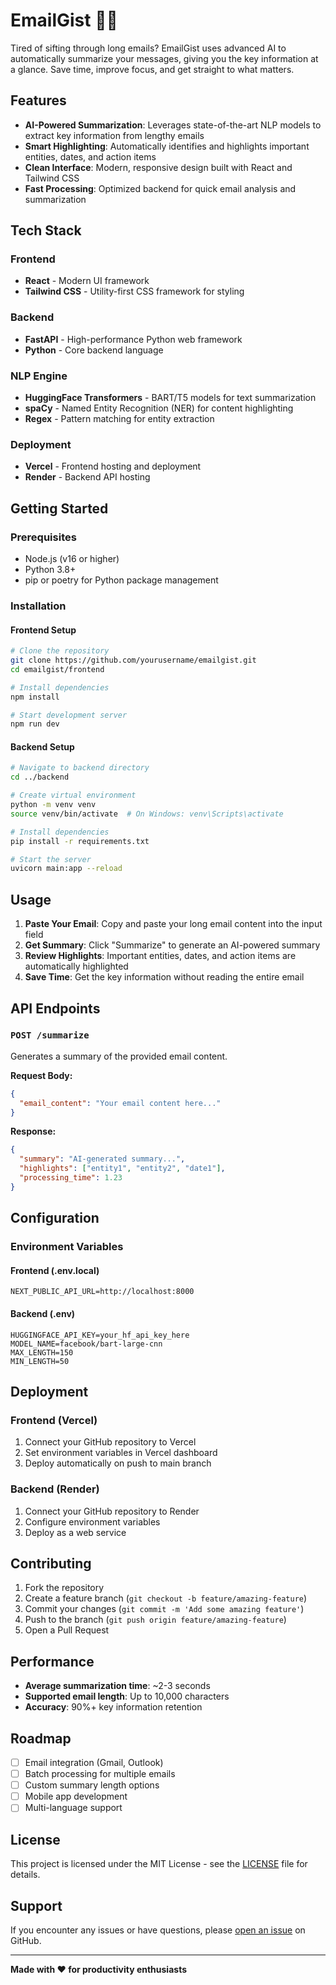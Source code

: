# EmailGist 📧✨

Tired of sifting through long emails? EmailGist uses advanced AI to automatically summarize your messages, giving you the key information at a glance. Save time, improve focus, and get straight to what matters.

## Features

- **AI-Powered Summarization**: Leverages state-of-the-art NLP models to extract key information from lengthy emails
- **Smart Highlighting**: Automatically identifies and highlights important entities, dates, and action items
- **Clean Interface**: Modern, responsive design built with React and Tailwind CSS
- **Fast Processing**: Optimized backend for quick email analysis and summarization

## Tech Stack

### Frontend
- **React** - Modern UI framework
- **Tailwind CSS** - Utility-first CSS framework for styling

### Backend
- **FastAPI** - High-performance Python web framework
- **Python** - Core backend language

### NLP Engine
- **HuggingFace Transformers** - BART/T5 models for text summarization
- **spaCy** - Named Entity Recognition (NER) for content highlighting
- **Regex** - Pattern matching for entity extraction

### Deployment
- **Vercel** - Frontend hosting and deployment
- **Render** - Backend API hosting

## Getting Started

### Prerequisites
- Node.js (v16 or higher)
- Python 3.8+
- pip or poetry for Python package management

### Installation

#### Frontend Setup
```bash
# Clone the repository
git clone https://github.com/yourusername/emailgist.git
cd emailgist/frontend

# Install dependencies
npm install

# Start development server
npm run dev
```

#### Backend Setup
```bash
# Navigate to backend directory
cd ../backend

# Create virtual environment
python -m venv venv
source venv/bin/activate  # On Windows: venv\Scripts\activate

# Install dependencies
pip install -r requirements.txt

# Start the server
uvicorn main:app --reload
```

## Usage

1. **Paste Your Email**: Copy and paste your long email content into the input field
2. **Get Summary**: Click "Summarize" to generate an AI-powered summary
3. **Review Highlights**: Important entities, dates, and action items are automatically highlighted
4. **Save Time**: Get the key information without reading the entire email

## API Endpoints

### `POST /summarize`
Generates a summary of the provided email content.

**Request Body:**
```json
{
  "email_content": "Your email content here..."
}
```

**Response:**
```json
{
  "summary": "AI-generated summary...",
  "highlights": ["entity1", "entity2", "date1"],
  "processing_time": 1.23
}
```

## Configuration

### Environment Variables

#### Frontend (.env.local)
```
NEXT_PUBLIC_API_URL=http://localhost:8000
```

#### Backend (.env)
```
HUGGINGFACE_API_KEY=your_hf_api_key_here
MODEL_NAME=facebook/bart-large-cnn
MAX_LENGTH=150
MIN_LENGTH=50
```

## Deployment

### Frontend (Vercel)
1. Connect your GitHub repository to Vercel
2. Set environment variables in Vercel dashboard
3. Deploy automatically on push to main branch

### Backend (Render)
1. Connect your GitHub repository to Render
2. Configure environment variables
3. Deploy as a web service

## Contributing

1. Fork the repository
2. Create a feature branch (`git checkout -b feature/amazing-feature`)
3. Commit your changes (`git commit -m 'Add some amazing feature'`)
4. Push to the branch (`git push origin feature/amazing-feature`)
5. Open a Pull Request

## Performance

- **Average summarization time**: ~2-3 seconds
- **Supported email length**: Up to 10,000 characters
- **Accuracy**: 90%+ key information retention

## Roadmap

- [ ] Email integration (Gmail, Outlook)
- [ ] Batch processing for multiple emails
- [ ] Custom summary length options
- [ ] Mobile app development
- [ ] Multi-language support

## License

This project is licensed under the MIT License - see the [LICENSE](LICENSE) file for details.

## Support

If you encounter any issues or have questions, please [open an issue](https://github.com/yourusername/emailgist/issues) on GitHub.

---

**Made with ❤️ for productivity enthusiasts**